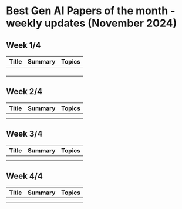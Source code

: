 # Best Gen AI Papers of the month - weekly updates (November 2024)

## Week 1/4
| Title | Summary | Topics |
| --- | --- | --- |
| []() |  |  |
| []() |  |  |
| []() |  |  |
| []() |  |  |


## Week 2/4
| Title | Summary | Topics |
| --- | --- | --- |
| []() |  |  |
| []() |  |  |


## Week 3/4
| Title | Summary | Topics |
| --- | --- | --- |
| []() |  |  |
| []() |  |  |


## Week 4/4
| Title | Summary | Topics |
| --- | --- | --- |
| []() |  |  |
| []() |  |  |
